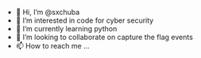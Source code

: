 - 👋 Hi, I’m @sxchuba
- 👀 I’m interested in code for cyber security
- 🌱 I’m currently learning python
- 💞️ I’m looking to collaborate on capture the flag events
- 📫 How to reach me ...

<!---
sxchuba/sxchuba is a ✨ special ✨ repository because its `README.md` (this file) appears on your GitHub profile.
You can click the Preview link to take a look at your changes.
--->
